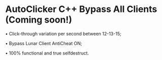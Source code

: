 # AutoClicker C++ Bypass All Clients (Coming soon!)

• Click-through variation per second between 12-13-15;

• Bypass Lunar Client AntiCheat ON;

• 100% functional and true selfdestruct.
